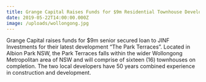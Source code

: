 ```yaml
---
title: Grange Capital Raises Funds for $9m Residential Townhouse Development
date: 2019-05-22T14:00:00.000Z
image: /uploads/wollongong.jpg
---
```

Grange Capital raises funds for $9m senior secured loan to JINF Investments for their latest development “The Park Terraces”. Located in Albion Park NSW, the Park Terraces falls within the wider Wollongong Metropolitan area of NSW and will comprise of sixteen (16) townhouses on completion. The two local developers have 50 years combined experience in construction and development.
